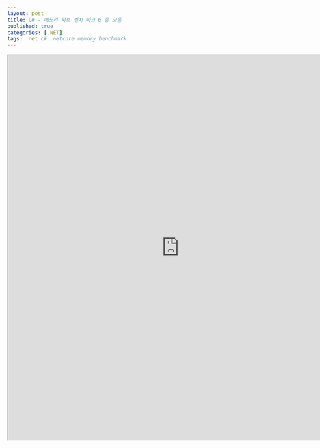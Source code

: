 ```yaml
---
layout: post
title: C# - 메모리 확보 벤치 마크 6 종 모음
published: true
categories: [.NET]
tags: .net c# .netcore memory benchmark
---  
```

<iframe width="800" height="900" src="https://docs.google.com/document/d/e/2PACX-1vRqkOrfrIHIldI2L5iYFfWZS_t3CEBki5MPFD_4kphCuXHhKdw-ylUIFC1zY9rLVFV5vOxPiHFtKHi_/pub?embedded=true"></iframe>    
   
